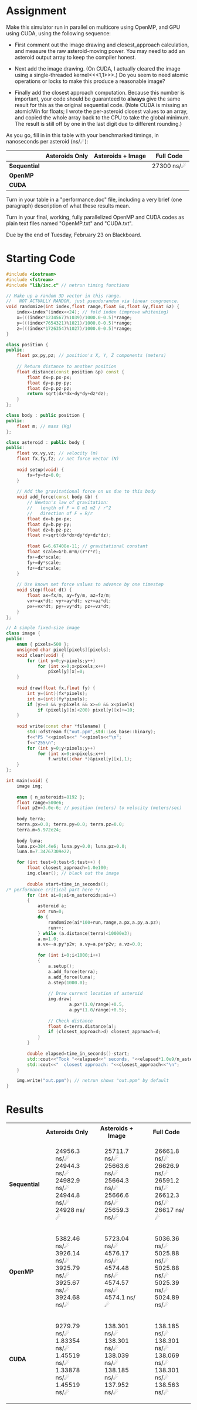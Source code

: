 # Assignment
Make this simulator run in parallel on multicore using OpenMP, and GPU using CUDA, using the following sequence:

*   First comment out the image drawing and closest_approach calculation, and measure the raw asteroid-moving power.  You may need to add an asteroid output array to keep the compiler honest.

*   Next add the image drawing.  (On CUDA, I actually cleared the image using a single-threaded kernel<<<1,1>>>.)  Do you seem to need atomic operations or locks to make this produce a reasonable image?

*   Finally add the closest approach computation.  Because this number is important, your code should be guaranteed to **always** give the same result for this as the original sequential code.  (Note CUDA is missing an atomicMin for floats; I wrote the per-asteroid closest values to an array, and copied the whole array back to the CPU to take the global minimum.  The result is still off by one in the last digit due to different rounding.)

As you go, fill in in this table with your benchmarked timings, in nanoseconds per asteroid (ns/☄):

|                | Asteroids Only | Asteroids + Image |     Full Code |
|----------------|----------------|-------------------|---------------|
| **Sequential** |                |                   |  27300 ns/☄   |
|   **OpenMP**   |                |                   |               |
|    **CUDA**    |                |                   |               |

Turn in your table in a "performance.doc" file, including a very brief (one paragraph) description of what these results mean.

Turn in your final, working, fully parallelized OpenMP and CUDA codes as plain text files named "OpenMP.txt" and "CUDA.txt".

Due by the end of Tuesday, February 23 on Blackboard.

# Starting Code

```cpp
#include <iostream>
#include <fstream>
#include "lib/inc.c" // netrun timing functions

// Make up a random 3D vector in this range.
//   NOT ACTUALLY RANDOM, just pseudorandom via linear congruence.
void randomize(int index,float range,float &x,float &y,float &z) {
    index=index^(index<<24); // fold index (improve whitening)
    x=(((index*1234567)%1039)/1000.0-0.5)*range;
    y=(((index*7654321)%1021)/1000.0-0.5)*range;
    z=(((index*1726354)%1027)/1000.0-0.5)*range;
}

class position {
public:
    float px,py,pz; // position's X, Y, Z components (meters)
    
    // Return distance to another position
    float distance(const position &p) const {
        float dx=p.px-px;
        float dy=p.py-py;
        float dz=p.pz-pz;
        return sqrt(dx*dx+dy*dy+dz*dz);
    }
};

class body : public position {
public:
    float m; // mass (Kg)
};

class asteroid : public body {
public:
    float vx,vy,vz; // velocity (m)
    float fx,fy,fz; // net force vector (N)
    
    void setup(void) {
        fx=fy=fz=0.0;
    }
    
    // Add the gravitational force on us due to this body
    void add_force(const body &b) {
        // Newton's law of gravitation:
        //   length of F = G m1 m2 / r^2
        //   direction of F = R/r
        float dx=b.px-px;
        float dy=b.py-py;
        float dz=b.pz-pz;
        float r=sqrt(dx*dx+dy*dy+dz*dz);
        
        float G=6.67408e-11; // gravitational constant
        float scale=G*b.m*m/(r*r*r);
        fx+=dx*scale;
        fy+=dy*scale;
        fz+=dz*scale;
    }
    
    // Use known net force values to advance by one timestep
    void step(float dt) {
        float ax=fx/m, ay=fy/m, az=fz/m;
        vx+=ax*dt; vy+=ay*dt; vz+=az*dt;
        px+=vx*dt; py+=vy*dt; pz+=vz*dt;
    }
};

// A simple fixed-size image
class image {
public:
    enum { pixels=500 };
    unsigned char pixel[pixels][pixels];
    void clear(void) {
        for (int y=0;y<pixels;y++)
            for (int x=0;x<pixels;x++) 
                pixel[y][x]=0;
    }
    
    void draw(float fx,float fy) {
        int y=(int)(fx*pixels);
        int x=(int)(fy*pixels);
        if (y>=0 && y<pixels && x>=0 && x<pixels)
            if (pixel[y][x]<200) pixel[y][x]+=10;
    }
    
    void write(const char *filename) {
        std::ofstream f("out.ppm",std::ios_base::binary);
        f<<"P5 "<<pixels<<" "<<pixels<<"\n";
        f<<"255\n";
        for (int y=0;y<pixels;y++)
            for (int x=0;x<pixels;x++) 
                f.write((char *)&pixel[y][x],1);
    }
};

int main(void) {
    image img;
    
    enum { n_asteroids=8192 };
    float range=500e6;
    float p2v=3.0e-6; // position (meters) to velocity (meters/sec)
    
    body terra; 
    terra.px=0.0; terra.py=0.0; terra.pz=0.0; 
    terra.m=5.972e24;
    
    body luna;
    luna.px=384.4e6; luna.py=0.0; luna.pz=0.0;
    luna.m=7.34767309e22;

    for (int test=0;test<5;test++) {
        float closest_approach=1.0e100;
        img.clear(); // black out the image
    
        double start=time_in_seconds();
/* performance critical part here */
        for (int ai=0;ai<n_asteroids;ai++)
        {
            asteroid a;
            int run=0;
            do {
                randomize(ai*100+run,range,a.px,a.py,a.pz);
                run++;
            } while (a.distance(terra)<10000e3);
            a.m=1.0;
            a.vx=-a.py*p2v; a.vy=a.px*p2v; a.vz=0.0;
            
            for (int i=0;i<1000;i++)
            {
                a.setup();
                a.add_force(terra);
                a.add_force(luna);
                a.step(1000.0);
                
                // Draw current location of asteroid
                img.draw(
                        a.px*(1.0/range)+0.5,
                        a.py*(1.0/range)+0.5);
                
                // Check distance
                float d=terra.distance(a);
                if (closest_approach>d) closest_approach=d;
            }
        }
        
        double elapsed=time_in_seconds()-start;
        std::cout<<"Took "<<elapsed<<" seconds, "<<elapsed*1.0e9/n_asteroids<<" ns/asteroid\n";
        std::cout<<"  closest approach: "<<closest_approach<<"\n";
    }

    img.write("out.ppm"); // netrun shows "out.ppm" by default
}
```

# Results

<table align="center">
  <tbody>
    <tr>
      <th></th>
      <th>Asteroids Only</th>
      <th>Asteroids + Image</th>
      <th>Full Code</th>
    </tr>
    <tr>
      <td><b>Sequential</b></td>
      <td>
		<ul style="list-style-type: none !important;">
		  <li>24956.3 ns/☄</li>
		  <li>24944.3 ns/☄</li>
		  <li>24982.9 ns/☄</li>
		  <li>24944.8 ns/☄</li>
		  <li>24928 ns/☄</li>
		</ul>
      </td>
      <td>
		<ul style="list-style-type: none !important;">
		  <li>25711.7 ns/☄</li>
		  <li>25663.6 ns/☄</li>
		  <li>25664.3 ns/☄</li>
		  <li>25666.6 ns/☄</li>
		  <li>25659.3 ns/☄</li>
		</ul>
      </td>
      <td>
      	<ul style="list-style-type: none !important;">
		  <li>26661.8 ns/☄</li>
		  <li>26626.9 ns/☄</li>
		  <li>26591.2 ns/☄</li>
		  <li>26612.3 ns/☄</li>
		  <li>26617 ns/☄</li>
		</ul>
      </td>
    </tr>
    <tr>
      <td><b>OpenMP</b></td>
      <td>
		<ul style="list-style-type: none !important;">
		  <li>5382.46 ns/☄</li>
		  <li>3926.14 ns/☄</li>
		  <li>3925.79 ns/☄</li>
		  <li>3925.67 ns/☄</li>
		  <li>3924.68 ns/☄</li>
		</ul>
      </td>
      <td>
		<ul style="list-style-type: none !important;">
		  <li>5723.04 ns/☄</li>
		  <li>4576.17 ns/☄</li>
		  <li>4574.48 ns/☄</li>
		  <li>4574.57 ns/☄</li>
		  <li>4574.1 ns/☄</li>
		</ul>
      </td>
      <td>
		<ul style="list-style-type: none !important;">
		  <li>5036.36 ns/☄</li>
		  <li>5025.88 ns/☄</li>
		  <li>5025.88 ns/☄</li>
		  <li>5025.39 ns/☄</li>
		  <li>5024.89 ns/☄</li>
		</ul>
      </td>
    </tr>
    <tr>
      <td><b>CUDA</b></td>
      <td>
		<ul style="list-style-type: none !important;">
		  <li>9279.79 ns/☄</li>
		  <li>1.83354 ns/☄</li>
		  <li>1.45519 ns/☄</li>
		  <li>1.33878 ns/☄</li>
		  <li>1.45519 ns/☄</li>
		</ul>
      </td>
      <td>
		<ul style="list-style-type: none !important;">
		  <li>138.301 ns/☄</li>
		  <li>138.301 ns/☄</li>
		  <li>138.039 ns/☄</li>
		  <li>138.185 ns/☄</li>
		  <li>137.952 ns/☄</li>
		</ul>
      </td>
      <td>
		<ul style="list-style-type: none !important;">
		  <li>138.185 ns/☄</li>
		  <li>138.301 ns/☄</li>
		  <li>138.069 ns/☄</li>
		  <li>138.301 ns/☄</li>
		  <li>138.563 ns/☄</li>
		</ul>
      </td>
    </tr>
    </tr>
  </tbody>
</table>